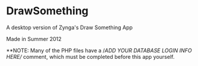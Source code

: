 DrawSomething
=============

A desktop version of Zynga's Draw Something App

Made in Summer 2012

**NOTE: Many of the PHP files have a /*ADD YOUR DATABASE LOGIN INFO HERE/* comment, which must be completed before
this app yourself.
